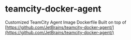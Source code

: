 # teamcity-docker-agent
Customized TeamCity Agent Image Dockerfile
Built on top of [https://github.com/JetBrains/teamcity-docker-agent/](https://github.com/JetBrains/teamcity-docker-agent/)